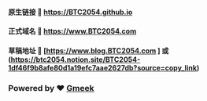 #### 原生链接 :link: https://BTC2054.github.io 
#### 正式域名 :link: https://www.BTC2054.com 
#### 草稿地址 :link: [https://www.blog.BTC2054.com ] 或 (https://btc2054.notion.site/BTC2054-1df46f9b8afe80d1a19efc7aae2627db?source=copy_link)

### Powered by :heart: [Gmeek](https://github.com/Meekdai/Gmeek)
